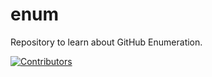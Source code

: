 # enum
Repository to learn about GitHub Enumeration.








































































































































































































[![Contributors](https://img.shields.io/badge/Contributors-3-brightgreen)](https://github.com/EurydiceCorp/enum/graphs/contributors)
